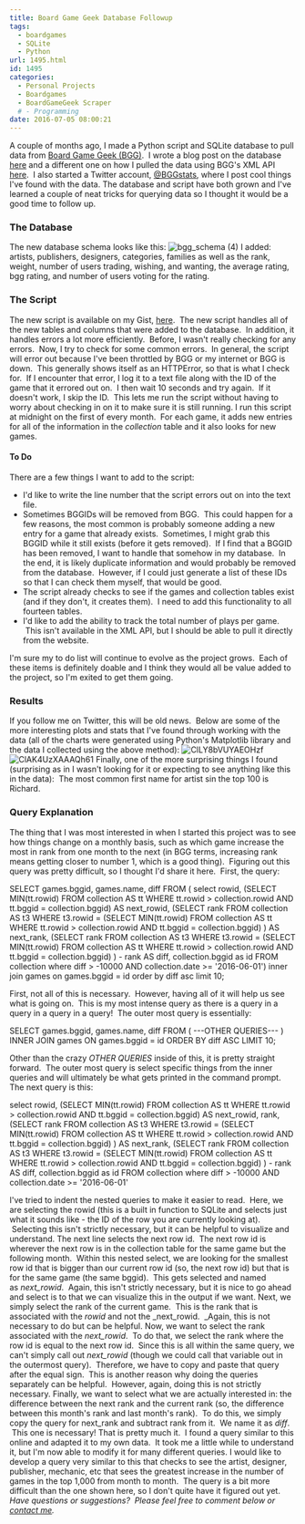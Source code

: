 ```yaml
---
title: Board Game Geek Database Followup
tags:
  - boardgames
  - SQLite
  - Python
url: 1495.html
id: 1495
categories:
  - Personal Projects
  - Boardgames
  - BoardGameGeek Scraper
  # - Programming
date: 2016-07-05 08:00:21
---
```


A couple of months ago, I made a Python script and SQLite database to pull data from [Board Game Geek (BGG)](http://www.boardgamegeek.com).  I wrote a blog post on the database [here](http://www.techtrek.io/board-game-geek-database/) and a different one on how I pulled the data using BGG's XML API [here](http://www.techtrek.io/how-to-parse-xml-data-with-python-from-url/).  I also started a Twitter account, [@BGGstats](https://twitter.com/bggstats), where I post cool things I've found with the data. The database and script have both grown and I've learned a couple of neat tricks for querying data so I thought it would be a good time to follow up.

### The Database

The new database schema looks like this: ![bgg_schema (4)](/wp-content/uploads/2016/07/bgg_schema-4.png) I added: artists, publishers, designers, categories, families as well as the rank, weight, number of users trading, wishing, and wanting, the average rating, bgg rating, and number of users voting for the rating.

### The Script

The new script is available on my Gist, [here](https://gist.github.com/allisontharp/38466fc801d7a9dca96de3b3e5f3213f).  The new script handles all of the new tables and columns that were added to the database.  In addition, it handles errors a lot more efficiently.  Before, I wasn't really checking for any errors.  Now, I try to check for some common errors.  In general, the script will error out because I've been throttled by BGG or my internet or BGG is down.  This generally shows itself as an HTTPError, so that is what I check for.  If I encounter that error, I log it to a text file along with the ID of the game that it errored out on.  I then wait 10 seconds and try again.  If it doesn't work, I skip the ID.  This lets me run the script without having to worry about checking in on it to make sure it is still running. I run this script at midnight on the first of every month.  For each game, it adds new entries for all of the information in the _collection_ table and it also looks for new games.

#### To Do

There are a few things I want to add to the script:

*   I'd like to write the line number that the script errors out on into the text file.
*   Sometimes BGGIDs will be removed from BGG.  This could happen for a few reasons, the most common is probably someone adding a new entry for a game that already exists.  Sometimes, I might grab this BGGID while it still exists (before it gets removed).  If I find that a BGGID has been removed, I want to handle that somehow in my database.  In the end, it is likely duplicate information and would probably be removed from the database.  However, if I could just generate a list of these IDs so that I can check them myself, that would be good.
*   The script already checks to see if the games and collection tables exist (and if they don't, it creates them).  I need to add this functionality to all fourteen tables.
*   I'd like to add the ability to track the total number of plays per game.  This isn't available in the XML API, but I should be able to pull it directly from the website.

I'm sure my to do list will continue to evolve as the project grows.  Each of these items is definitely doable and I think they would all be value added to the project, so I'm exited to get them going.

### Results

If you follow me on Twitter, this will be old news.  Below are some of the more interesting plots and stats that I've found through working with the data (all of the charts were generated using Python's Matplotlib library and the data I collected using the above method): ![ClLY8bVUYAEOHzf](/wp-content/uploads/2016/07/ClLY8bVUYAEOHzf.jpg) ![ClAK4UzXAAAQh61](/wp-content/uploads/2016/07/ClAK4UzXAAAQh61-1.jpg) Finally, one of the more surprising things I found (surprising as in I wasn't looking for it or expecting to see anything like this in the data):  The most common first name for artist sin the top 100 is Richard.

### Query Explanation

The thing that I was most interested in when I started this project was to see how things change on a monthly basis, such as which game increase the most in rank from one month to the next (in BGG terms, increasing rank means getting closer to number 1, which is a good thing).  Figuring out this query was pretty difficult, so I thought I'd share it here.  First, the query:

SELECT games.bggid, games.name, diff FROM ( select
 rowid,
 (SELECT MIN(tt.rowid) FROM collection AS tt WHERE tt.rowid > collection.rowid AND tt.bggid = collection.bggid) AS next_rowid,
 (SELECT rank
 FROM collection AS t3 WHERE t3.rowid =
 (SELECT MIN(tt.rowid) FROM collection AS tt WHERE tt.rowid > collection.rowid AND tt.bggid = collection.bggid)
 ) AS next_rank,
 (SELECT rank FROM collection AS t3 WHERE t3.rowid =
 (SELECT MIN(tt.rowid) FROM collection AS tt WHERE tt.rowid > collection.rowid AND tt.bggid = collection.bggid)
 ) \- rank AS diff,
collection.bggid as id
FROM collection
where diff > -10000  AND collection.date >= '2016-06-01')
inner join games on games.bggid = id
order by diff asc limit 10;

First, not all of this is necessary.  However, having all of it will help us see what is going on.  This is my most intense query as there is a query in a query in a query in a query!  The outer most query is essentially:

SELECT games.bggid, games.name, diff FROM (
---OTHER QUERIES---
)
INNER JOIN games ON games.bggid = id
ORDER BY diff ASC LIMIT 10;

Other than the crazy _OTHER QUERIES_ inside of this, it is pretty straight forward.  The outer most query is select specific things from the inner queries and will ultimately be what gets printed in the command prompt. The next query is this:

select
 rowid,
 (SELECT MIN(tt.rowid) FROM collection AS tt WHERE tt.rowid > collection.rowid AND tt.bggid = collection.bggid) AS next_rowid,
 rank,
 (SELECT rank FROM collection AS t3 WHERE t3.rowid =
     (SELECT MIN(tt.rowid) FROM collection AS tt WHERE tt.rowid > collection.rowid AND tt.bggid = collection.bggid)
 ) AS next_rank,
 (SELECT rank FROM collection AS t3 WHERE t3.rowid =
     (SELECT MIN(tt.rowid) FROM collection AS tt WHERE tt.rowid > collection.rowid AND tt.bggid = collection.bggid)
 ) \- rank AS diff,
collection.bggid as id
FROM collection
where diff > -10000  AND collection.date >= '2016-06-01'

I've tried to indent the nested queries to make it easier to read.  Here, we are selecting the rowid (this is a built in function to SQLite and selects just what it sounds like - the ID of the row you are currently looking at).  Selecting this isn't strictly necessary, but it can be helpful to visualize and understand. The next line selects the next row id.  The next row id is wherever the next row is in the collection table for the same game but the following month.  Within this nested select, we are looking for the smallest row id that is bigger than our current row id (so, the next row id) but that is for the same game (the same bggid).  This gets selected and named as _next_rowid_.  Again, this isn't strictly necessary, but it is nice to go ahead and select is to that we can visualize this in the output if we want. Next, we simply select the rank of the current game.  This is the rank that is associated with the _rowid_ and not the _next_rowid.  _Again, this is not necessary to do but can be helpful. Now, we want to select the rank associated with the _next_rowid_.  To do that, we select the rank where the row id is equal to the next row id.  Since this is all within the same query, we can't simply call out _next_rowid_ (though we could call that variable out in the outermost query).  Therefore, we have to copy and paste that query after the equal sign.  This is another reason why doing the queries separately can be helpful.  However, again, doing this is not strictly necessary. Finally, we want to select what we are actually interested in: the difference between the next rank and the current rank (so, the difference between this month's rank and last month's rank).  To do this, we simply copy the query for next_rank and subtract rank from it.  We name it as _diff_.  This one is necessary! That is pretty much it.  I found a query similar to this online and adapted it to my own data.  It took me a little while to understand it, but I'm now able to modify it for many different queries. I would like to develop a query very similar to this that checks to see the artist, designer, publisher, mechanic, etc that sees the greatest increase in the number of games in the top 1,000 from month to month.  The query is a bit more difficult than the one shown here, so I don't quite have it figured out yet.   _Have questions or suggestions?  Please feel free to comment below or [contact me](/contact/)._